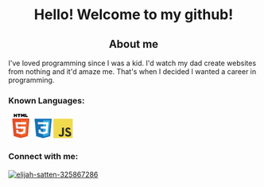 <h1 align="center">Hello! Welcome to my github!</h1>

<h2 align="center">About me</h2>
<p>I've loved programming since I was a kid. I'd watch my dad create websites from nothing and it'd amaze me. That's when I decided I wanted a career in programming.</p>

<h3 align="left">Known Languages:</h3>
<p align="left">
<a href="https://www.w3.org/html/" target="_blank" rel="noreferrer"><img src="https://raw.githubusercontent.com/devicons/devicon/master/icons/html5/html5-original-wordmark.svg" alt="html5" width="50" height="50"></a><a href="https://www.w3.org/css/" target="_blank" rel="noreferrer"><img src="https://raw.githubusercontent.com/devicons/devicon/master/icons/css3/css3-original.svg" alt="css" width="40" height="40"></a><a href="https://developer.mozilla.org/en-US/docs/Web/JavaScript" target="_blank" rel="noreferrer"><img src="https://raw.githubusercontent.com/devicons/devicon/master/icons/javascript/javascript-original.svg" alt="javascript" width="40" height="40"></a>
</p>

<h3 align="left">Connect with me:</h3>
<p align="left">
<a href="https://linkedin.com/in/elijah-satten-325867286" target="blank"><img align="center" src="https://raw.githubusercontent.com/rahuldkjain/github-profile-readme-generator/master/src/images/icons/Social/linked-in-alt.svg" alt="elijah-satten-325867286" height="30" width="40" /></a>